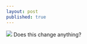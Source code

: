 ```yaml
---
layout: post
published: true
---
```

<img src="/images/fulls/02.jpg" class="fit image">
Does this change anything?
